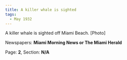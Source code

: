 ```yaml
---  
title: A killer whale is sighted  
tags:  
  - May 1932  
---  
```

  
A killer whale is sighted off Miami Beach. [Photo]  
  
Newspapers: **Miami Morning News or The Miami Herald**  
  
Page: **2**, Section: **N/A** 
